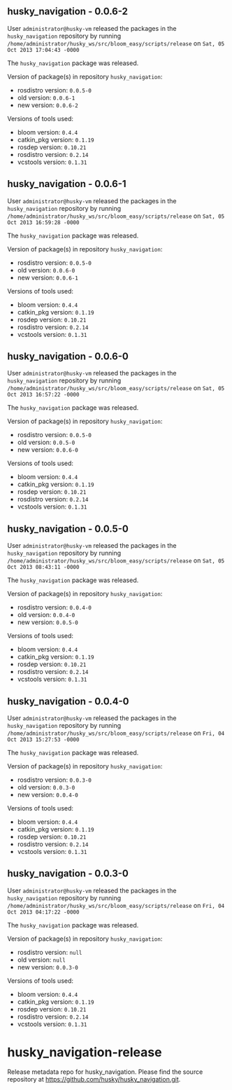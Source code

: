 ## husky_navigation - 0.0.6-2

User `administrator@husky-vm` released the packages in the `husky_navigation` repository by running `/home/administrator/husky_ws/src/bloom_easy/scripts/release` on `Sat, 05 Oct 2013 17:04:43 -0000`

The `husky_navigation` package was released.

Version of package(s) in repository `husky_navigation`:
- rosdistro version: `0.0.5-0`
- old version: `0.0.6-1`
- new version: `0.0.6-2`

Versions of tools used:
- bloom version: `0.4.4`
- catkin_pkg version: `0.1.19`
- rosdep version: `0.10.21`
- rosdistro version: `0.2.14`
- vcstools version: `0.1.31`


## husky_navigation - 0.0.6-1

User `administrator@husky-vm` released the packages in the `husky_navigation` repository by running `/home/administrator/husky_ws/src/bloom_easy/scripts/release` on `Sat, 05 Oct 2013 16:59:28 -0000`

The `husky_navigation` package was released.

Version of package(s) in repository `husky_navigation`:
- rosdistro version: `0.0.5-0`
- old version: `0.0.6-0`
- new version: `0.0.6-1`

Versions of tools used:
- bloom version: `0.4.4`
- catkin_pkg version: `0.1.19`
- rosdep version: `0.10.21`
- rosdistro version: `0.2.14`
- vcstools version: `0.1.31`


## husky_navigation - 0.0.6-0

User `administrator@husky-vm` released the packages in the `husky_navigation` repository by running `/home/administrator/husky_ws/src/bloom_easy/scripts/release` on `Sat, 05 Oct 2013 16:57:22 -0000`

The `husky_navigation` package was released.

Version of package(s) in repository `husky_navigation`:
- rosdistro version: `0.0.5-0`
- old version: `0.0.5-0`
- new version: `0.0.6-0`

Versions of tools used:
- bloom version: `0.4.4`
- catkin_pkg version: `0.1.19`
- rosdep version: `0.10.21`
- rosdistro version: `0.2.14`
- vcstools version: `0.1.31`


## husky_navigation - 0.0.5-0

User `administrator@husky-vm` released the packages in the `husky_navigation` repository by running `/home/administrator/husky_ws/src/bloom_easy/scripts/release` on `Sat, 05 Oct 2013 08:43:11 -0000`

The `husky_navigation` package was released.

Version of package(s) in repository `husky_navigation`:
- rosdistro version: `0.0.4-0`
- old version: `0.0.4-0`
- new version: `0.0.5-0`

Versions of tools used:
- bloom version: `0.4.4`
- catkin_pkg version: `0.1.19`
- rosdep version: `0.10.21`
- rosdistro version: `0.2.14`
- vcstools version: `0.1.31`


## husky_navigation - 0.0.4-0

User `administrator@husky-vm` released the packages in the `husky_navigation` repository by running `/home/administrator/husky_ws/src/bloom_easy/scripts/release` on `Fri, 04 Oct 2013 15:27:53 -0000`

The `husky_navigation` package was released.

Version of package(s) in repository `husky_navigation`:
- rosdistro version: `0.0.3-0`
- old version: `0.0.3-0`
- new version: `0.0.4-0`

Versions of tools used:
- bloom version: `0.4.4`
- catkin_pkg version: `0.1.19`
- rosdep version: `0.10.21`
- rosdistro version: `0.2.14`
- vcstools version: `0.1.31`


## husky_navigation - 0.0.3-0

User `administrator@husky-vm` released the packages in the `husky_navigation` repository by running `/home/administrator/husky_ws/src/bloom_easy/scripts/release` on `Fri, 04 Oct 2013 04:17:22 -0000`

The `husky_navigation` package was released.

Version of package(s) in repository `husky_navigation`:
- rosdistro version: `null`
- old version: `null`
- new version: `0.0.3-0`

Versions of tools used:
- bloom version: `0.4.4`
- catkin_pkg version: `0.1.19`
- rosdep version: `0.10.21`
- rosdistro version: `0.2.14`
- vcstools version: `0.1.31`


husky_navigation-release
========================

Release metadata repo for husky_navigation. Please find the source repository at https://github.com/husky/husky_navigation.git.
